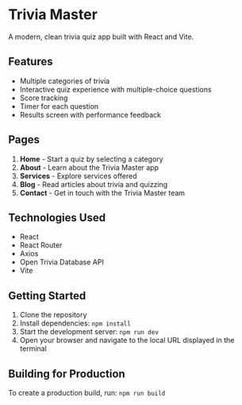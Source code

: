 # Trivia Master

A modern, clean trivia quiz app built with React and Vite.

## Features

- Multiple categories of trivia
- Interactive quiz experience with multiple-choice questions
- Score tracking
- Timer for each question
- Results screen with performance feedback

## Pages

1. **Home** - Start a quiz by selecting a category
2. **About** - Learn about the Trivia Master app
3. **Services** - Explore services offered
4. **Blog** - Read articles about trivia and quizzing
5. **Contact** - Get in touch with the Trivia Master team

## Technologies Used

- React
- React Router
- Axios
- Open Trivia Database API
- Vite

## Getting Started

1. Clone the repository
2. Install dependencies: `npm install`
3. Start the development server: `npm run dev`
4. Open your browser and navigate to the local URL displayed in the terminal

## Building for Production

To create a production build, run: `npm run build`
